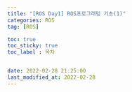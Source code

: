 ```yaml
---
title: "[ROS Day1] ROS프로그래밍 기초(1)"
categories: ROS
tag: [ROS]

toc: true
toc_sticky: true
toc_label : 목차


date: 2022-02-28 21:25:00
last_modified_at: 2022-02-28
---
```

<br>
<br>